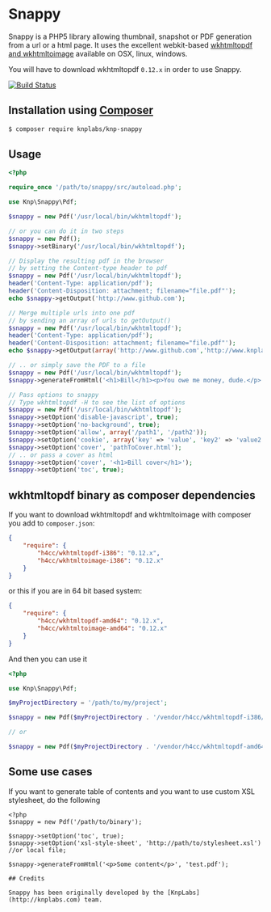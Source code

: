 # Snappy

Snappy is a PHP5 library allowing thumbnail, snapshot or PDF generation from a url or a html page.
It uses the excellent webkit-based [wkhtmltopdf and wkhtmltoimage](http://wkhtmltopdf.org/)
available on OSX, linux, windows.

You will have to download wkhtmltopdf `0.12.x` in order to use Snappy.

[![Build Status](https://secure.travis-ci.org/KnpLabs/snappy.png?branch=master)](http://travis-ci.org/KnpLabs/snappy)

## Installation using [Composer](http://getcomposer.org/)

```bash
$ composer require knplabs/knp-snappy
```

## Usage

```php
<?php

require_once '/path/to/snappy/src/autoload.php';

use Knp\Snappy\Pdf;

$snappy = new Pdf('/usr/local/bin/wkhtmltopdf');

// or you can do it in two steps
$snappy = new Pdf();
$snappy->setBinary('/usr/local/bin/wkhtmltopdf');

// Display the resulting pdf in the browser
// by setting the Content-type header to pdf
$snappy = new Pdf('/usr/local/bin/wkhtmltopdf');
header('Content-Type: application/pdf');
header('Content-Disposition: attachment; filename="file.pdf"');
echo $snappy->getOutput('http://www.github.com');

// Merge multiple urls into one pdf
// by sending an array of urls to getOutput()
$snappy = new Pdf('/usr/local/bin/wkhtmltopdf');
header('Content-Type: application/pdf');
header('Content-Disposition: attachment; filename="file.pdf"');
echo $snappy->getOutput(array('http://www.github.com','http://www.knplabs.com','http://www.php.net'));

// .. or simply save the PDF to a file
$snappy = new Pdf('/usr/local/bin/wkhtmltopdf');
$snappy->generateFromHtml('<h1>Bill</h1><p>You owe me money, dude.</p>', '/tmp/bill-123.pdf');

// Pass options to snappy
// Type wkhtmltopdf -H to see the list of options
$snappy = new Pdf('/usr/local/bin/wkhtmltopdf');
$snappy->setOption('disable-javascript', true);
$snappy->setOption('no-background', true);
$snappy->setOption('allow', array('/path1', '/path2'));
$snappy->setOption('cookie', array('key' => 'value', 'key2' => 'value2'));
$snappy->setOption('cover', 'pathToCover.html');
// .. or pass a cover as html
$snappy->setOption('cover', '<h1>Bill cover</h1>');
$snappy->setOption('toc', true);
```

## wkhtmltopdf binary as composer dependencies

If you want to download wkhtmltopdf and wkhtmltoimage with composer you add to `composer.json`:

```json
{
    "require": {
        "h4cc/wkhtmltopdf-i386": "0.12.x",
        "h4cc/wkhtmltoimage-i386": "0.12.x"
    }
}
```

or this if you are in 64 bit based system:

```json
{
    "require": {
        "h4cc/wkhtmltopdf-amd64": "0.12.x",
        "h4cc/wkhtmltoimage-amd64": "0.12.x"
    }
}
```

And then you can use it

```php
<?php

use Knp\Snappy\Pdf;

$myProjectDirectory = '/path/to/my/project';

$snappy = new Pdf($myProjectDirectory . '/vendor/h4cc/wkhtmltopdf-i386/bin/wkhtmltopdf-i386');

// or

$snappy = new Pdf($myProjectDirectory . '/vendor/h4cc/wkhtmltopdf-amd64/bin/wkhtmltopdf-amd64');
```

## Some use cases

If you want to generate table of contents and you want to use custom XSL stylesheet, do the following
```
<?php
$snappy = new Pdf('/path/to/binary');

$snappy->setOption('toc', true);
$snappy->setOption('xsl-style-sheet', 'http://path/to/stylesheet.xsl') //or local file;

$snappy->generateFromHtml('<p>Some content</p>', 'test.pdf');

## Credits

Snappy has been originally developed by the [KnpLabs](http://knplabs.com) team.
